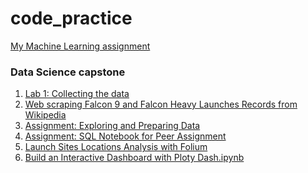 # code_practice
<p><a href ="https://github.com/eric2003-tj/code_practice/blob/main/Final%20ML.ipynb">My Machine Learning assignment</a></p>
<h3>Data Science capstone</h3>
<ol>
  <li><a href="https://github.com/eric2003-tj/code_practice/edit/main/README.md">Lab 1: Collecting the data</a></li>
  <li><a href="https://github.com/eric2003-tj/code_practice/blob/main/web%20scrapping%20(1).ipynb">Web scraping Falcon 9 and Falcon Heavy Launches Records from Wikipedia</a></li>
  <li><a href="https://github.com/eric2003-tj/code_practice/blob/main/jupyter-labs-eda-dataviz%20(1).ipynb">Assignment: Exploring and Preparing Data</a></li>
  <li><a href="https://github.com/eric2003-tj/code_practice/blob/main/jupyter-labs-eda-sql-coursera_sqllite%20(2).ipynb">Assignment: SQL Notebook for Peer Assignment</a></li>
  <li><a href = "https://github.com/eric2003-tj/code_practice/blob/main/lab_jupyter_launch_site_location.ipynb">Launch Sites Locations Analysis with Folium</a></li>
  <li><a href="https://github.com/eric2003-tj/code_practice/blob/main/Build%20an%20Interactive%20Dashboard%20with%20Ploty%20Dash.ipynb">Build an Interactive Dashboard with Ploty Dash.ipynb</a></li>




</ol>
